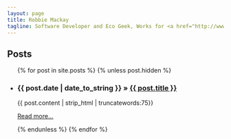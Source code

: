 ```yaml
---
layout: page
title: Robbie Mackay
tagline: Software Developer and Eco Geek, Works for <a href="http://www.ushahidi.com">Ushahidi</a>.
---
```




## Posts

<ul class="posts">
  {% for post in site.posts %}
    {% unless post.hidden %}
    <li>
      <h3><span>{{ post.date | date_to_string }}</span> &raquo; <a href="{{ BASE_PATH }}{{ post.url }}">{{ post.title }}</a></h3>
      {{ post.content | strip_html | truncatewords:75}}
      <p><a href="{{ post.url }}">Read more...</a></p>
    </li>
    {% endunless %}
  {% endfor %}
</ul>

